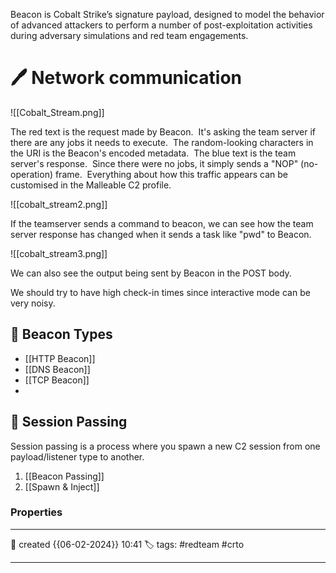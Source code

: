 
Beacon is Cobalt Strike’s signature payload, designed to model the behavior of advanced attackers to perform a number of post-exploitation activities during adversary simulations and red team engagements.

# 🖊️ Network communication

![[Cobalt_Stream.png]]

The red text is the request made by Beacon.  It's asking the team server if there are any jobs it needs to execute.  The random-looking characters in the URI is the Beacon's encoded metadata.  The blue text is the team server's response.  Since there were no jobs, it simply sends a "NOP" (no-operation) frame.  Everything about how this traffic appears can be customised in the Malleable C2 profile.

![[cobalt_stream2.png]]

If the teamserver sends a command to beacon, we can see how the team server response has changed when it sends a task like "pwd" to Beacon.

![[cobalt_stream3.png]]

We can also see the output being sent by Beacon in the POST body.

We should try to have high check-in times since interactive mode can be very noisy.

## 📔 Beacon Types

- [[HTTP Beacon]]
- [[DNS Beacon]]
- [[TCP Beacon]]
- 

##  📗 Session Passing 

Session passing is a process where you spawn a new C2 session from one payload/listener type to another.

1. [[Beacon Passing]]
2. [[Spawn & Inject]]


### Properties
---
📆 created   {{06-02-2024}} 10:41
🏷️ tags: #redteam #crto   

---

